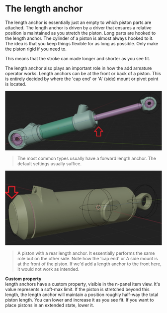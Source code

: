 # The length anchor

The length anchor is essentially just an empty to which piston parts are attached. The length anchor is driven by a driver that ensures a relative position is maintained as you stretch the piston.
Long parts are hooked to the length anchor. The cylinder of a piston is almost always hooked to it. The idea is that you keep things flexible for as long as possible. Only make the piston rigid if you need to.

This means that the stroke can made longer and shorter as you see fit.

The length anchor also plays an important role in how the add armature operator works. Length anchors can be at the front or back of a piston. This is entirely decided by where the 'cap end' or 'A' (side) mount or pivot point is located.

![Radial array](../images/forwardla.jpg)
>The most common types usually have a forward length anchor. The default settings usually suffice.

![Radial array](../images/rearla.jpg)
>A piston with a rear length anchor. It essentially performs the same role but on the other side. Note how the 'cap end' or A side mount is at the front of the piston. If we'd add a length anchor to the front here, it would not work as intended.


**Custom property**  
length anchors have a custom property, visible in the n-panel item view. It's value represents a soft-max limit. If the piston is stretched beyond this length, the length anchor will maintain a position roughly half-way the total piston length. You can lower and increase it as you see fit. If you want to place pistons in an extended state, lower it.




